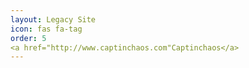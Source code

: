 ```yaml
---
layout: Legacy Site
icon: fas fa-tag
order: 5
<a href="http://www.captinchaos.com"Captinchaos</a>
---
```

